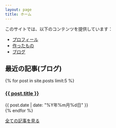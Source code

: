 ```yaml
---
layout: page
title: ホーム
---
```


このサイトでは、以下のコンテンツを提供しています：

- [プロフィール](/about/)
- [作ったもの](/works/)
- [ブログ](/blog/)

## 最近の記事(ブログ)

<div class="post-list">
  {% for post in site.posts limit:5 %}
    <div class="post-item">
      <h3>
        <a href="{{ post.url }}">{{ post.title }}</a>
      </h3>
      <span class="post-date">{{ post.date | date: "%Y年%m月%d日" }}</span>
    </div>
  {% endfor %}
</div>

<p class="view-all">
  <a href="/blog/" class="view-all-link">全ての記事を見る</a>
</p> 